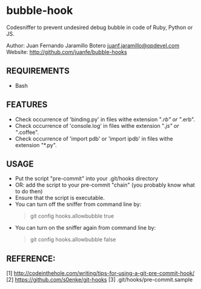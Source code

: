 # bubble-hook

Codesniffer to prevent undesired debug bubble in code of Ruby, Python or JS.

Author: Juan Fernando Jaramillo Botero <juanf.jaramillo@opdevel.com>
Website: http://github.com/juanfe/bubble-hooks

## REQUIREMENTS

 * Bash

## FEATURES

 * Check occurrence of 'binding.py' in files withe extension "*.rb" or "*.erb".
 * Check occurrence of 'console.log' in files withe extension "*.js" or "*.coffee".
 * Check occurrence of 'import pdb' or 'import ipdb' in files withe extension "*.py".


## USAGE

 * Put the script "pre-commit" into your .git/hooks directory 
 * OR: add the script to your pre-commit "chain" (you probably know what to do then)
 * Ensure that the script is executable. 
 * You can turn off the sniffer from command line by:
   > git config hooks.allowbubble true
 * You can turn on the sniffer again from command line by:
   > git config hooks.allowbubble false

## REFERENCE:
 [1] http://codeinthehole.com/writing/tips-for-using-a-git-pre-commit-hook/
 [2] https://github.com/s0enke/git-hooks
 [3] .git/hooks/pre-commit.sample
